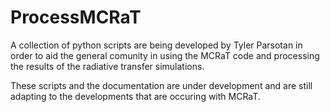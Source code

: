 # ProcessMCRaT
A collection of python scripts are being developed by Tyler Parsotan in order to aid the general comunity in using the MCRaT code and processing the results of the radiative transfer simulations.

These scripts and the documentation are under development and are still adapting to the developments that are occuring with MCRaT. 
